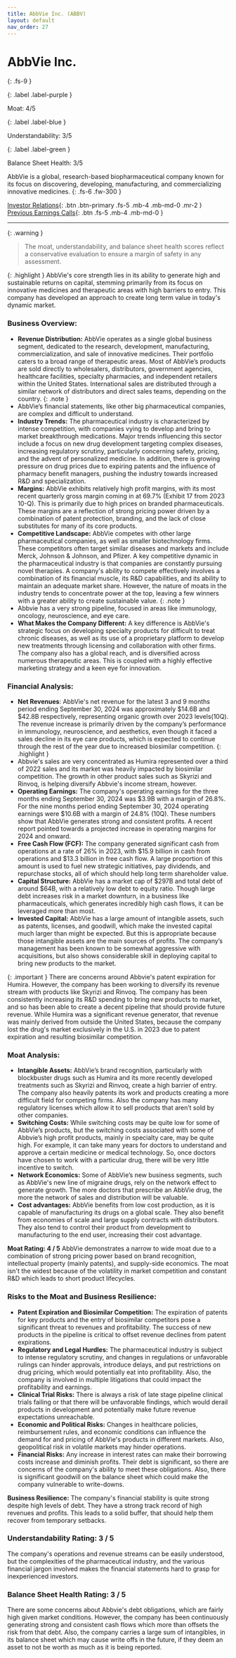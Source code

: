 ```yaml
---
title: AbbVie Inc. (ABBV)
layout: default
nav_order: 27
---
```


# AbbVie Inc.
{: .fs-9 }

{: .label .label-purple }

Moat: 4/5

{: .label .label-blue }

Understandability: 3/5

{: .label .label-green }

Balance Sheet Health: 3/5

AbbVie is a global, research-based biopharmaceutical company known for its focus on discovering, developing, manufacturing, and commercializing innovative medicines.
{: .fs-6 .fw-300 }

[Investor Relations](https://www.google.com/search?q=ABBV+investor+relations){: .btn .btn-primary .fs-5 .mb-4 .mb-md-0 .mr-2 }
[Previous Earnings Calls](https://discountingcashflows.com/company/ABBV/transcripts/){: .btn .fs-5 .mb-4 .mb-md-0 }

---

{: .warning }
>The moat, understandability, and balance sheet health scores reflect a conservative evaluation to ensure a margin of safety in any assessment.



{: .highlight }
AbbVie's core strength lies in its ability to generate high and sustainable returns on capital, stemming primarily from its focus on innovative medicines and therapeutic areas with high barriers to entry.
This company has developed an approach to create long term value in today's dynamic market.

### Business Overview:

* **Revenue Distribution:** AbbVie operates as a single global business segment, dedicated to the research, development, manufacturing, commercialization, and sale of innovative medicines. Their portfolio caters to a broad range of therapeutic areas. Most of AbbVie’s products are sold directly to wholesalers, distributors, government agencies, healthcare facilities, specialty pharmacies, and independent retailers within the United States. International sales are distributed through a similar network of distributors and direct sales teams, depending on the country.
{: .note }
*   AbbVie’s financial statements, like other big pharmaceutical companies, are complex and difficult to understand.
*   **Industry Trends:** The pharmaceutical industry is characterized by intense competition, with companies vying to develop and bring to market breakthrough medications. Major trends influencing this sector include a focus on new drug development targeting complex diseases, increasing regulatory scrutiny, particularly concerning safety, pricing, and the advent of personalized medicine. In addition, there is growing pressure on drug prices due to expiring patents and the influence of pharmacy benefit managers, pushing the industry towards increased R&D and specialization.
*   **Margins:** AbbVie exhibits relatively high profit margins, with its most recent quarterly gross margin coming in at 69.7% (Exhibit 17 from 2023 10-Q). This is primarily due to high prices on branded pharmaceuticals. These margins are a reflection of strong pricing power driven by a combination of patent protection, branding, and the lack of close substitutes for many of its core products.
*  **Competitive Landscape:** AbbVie competes with other large pharmaceutical companies, as well as smaller biotechnology firms. These competitors often target similar diseases and markets and include Merck, Johnson & Johnson, and Pfizer. A key competitive dynamic in the pharmaceutical industry is that companies are constantly pursuing novel therapies. A company's ability to compete effectively involves a combination of its financial muscle, its R&D capabilities, and its ability to maintain an adequate market share. However, the nature of moats in the industry tends to concentrate power at the top, leaving a few winners with a greater ability to create sustainable value.
{: .note }
*   Abbvie has a very strong pipeline, focused in areas like immunology, oncology, neuroscience, and eye care.
*  **What Makes the Company Different:** A key difference is AbbVie's strategic focus on developing specialty products for difficult to treat chronic diseases, as well as its use of a proprietary platform to develop new treatments through licensing and collaboration with other firms. The company also has a global reach, and is diversified across numerous therapeutic areas. This is coupled with a highly effective marketing strategy and a keen eye for innovation.

### Financial Analysis:
*   **Net Revenues**: AbbVie's net revenue for the latest 3 and 9 months period ending September 30, 2024 was approximately $14.6B and $42.8B respectively, representing organic growth over 2023 levels(10Q). The revenue increase is primarily driven by the company’s performance in immunology, neuroscience, and aesthetics, even though it faced a sales decline in its eye care products, which is expected to continue through the rest of the year due to increased biosimilar competition.
{: .highlight }
*   Abbvie's sales are very concentrated as Humira represented over a third of 2022 sales and its market was heavily impacted by biosimilar competition. The growth in other product sales such as Skyrizi and Rinvoq, is helping diversify Abbvie's income stream, however.
*   **Operating Earnings:** The company's operating earnings for the three months ending September 30, 2024 was $3.9B with a margin of 26.8%. For the nine months period ending September 30, 2024 operating earnings were $10.6B with a margin of 24.8% (10Q). These numbers show that AbbVie generates strong and consistent profits. A recent report pointed towards a projected increase in operating margins for 2024 and onward.
*   **Free Cash Flow (FCF):** The company generated significant cash from operations at a rate of 26% in 2023, with $15.9 billion in cash from operations and $13.3 billion in free cash flow. A large proportion of this amount is used to fuel new strategic initiatives, pay dividends, and repurchase stocks, all of which should help long term shareholder value.
*   **Capital Structure:** AbbVie has a market cap of $297B and total debt of around $64B, with a relatively low debt to equity ratio. Though large debt increases risk in a market downturn, in a business like pharmaceuticals, which generates incredibly high cash flows, it can be leveraged more than most.
*   **Invested Capital:** AbbVie has a large amount of intangible assets, such as patents, licenses, and goodwill, which make the invested capital much larger than might be expected. But this is appropriate because those intangible assets are the main sources of profits. The company’s management has been known to be somewhat aggressive with acquisitions, but also shows considerable skill in deploying capital to bring new products to the market.

{: .important }
There are concerns around Abbvie's patent expiration for Humira. However, the company has been working to diversify its revenue stream with products like Skyrizi and Rinvoq. The company has been consistently increasing its R&D spending to bring new products to market, and so has been able to create a decent pipeline that should provide future revenue.
While Humira was a significant revenue generator, that revenue was mainly derived from outside the United States, because the company lost the drug's market exclusively in the U.S. in 2023 due to patent expiration and resulting biosimilar competition.

### Moat Analysis:
*   **Intangible Assets:**  AbbVie’s brand recognition, particularly with blockbuster drugs such as Humira and its more recently developed treatments such as Skyrizi and Rinvoq, create a high barrier of entry. The company also heavily patents its work and products creating a more difficult field for competing firms. Also the company has many regulatory licenses which allow it to sell products that aren’t sold by other companies.
*   **Switching Costs:** While switching costs may be quite low for some of AbbVie’s products, but the switching costs associated with some of Abbvie’s high profit products, mainly in specialty care, may be quite high. For example, it can take many years for doctors to understand and approve a certain medicine or medical technology. So, once doctors have chosen to work with a particular drug, there will be very little incentive to switch.
*   **Network Economics:** Some of AbbVie’s new business segments, such as AbbVie's new line of migraine drugs, rely on the network effect to generate growth. The more doctors that prescribe an AbbVie drug, the more the network of sales and distribution will be valuable.
*   **Cost advantages:** AbbVie benefits from low cost production, as it is capable of manufacturing its drugs on a global scale. They also benefit from economies of scale and large supply contracts with distributors. They also tend to control their product from development to manufacturing to the end user, increasing their cost advantage.

**Moat Rating: 4 / 5** AbbVie demonstrates a narrow to wide moat due to a combination of strong pricing power based on brand recognition, intellectual property (mainly patents), and supply-side economics. The moat isn't the widest because of the volatility in market competition and constant R&D which leads to short product lifecycles.

### Risks to the Moat and Business Resilience:
*   **Patent Expiration and Biosimilar Competition:**  The expiration of patents for key products and the entry of biosimilar competitors pose a significant threat to revenues and profitability. The success of new products in the pipeline is critical to offset revenue declines from patent expirations.
*   **Regulatory and Legal Hurdles:**  The pharmaceutical industry is subject to intense regulatory scrutiny, and changes in regulations or unfavorable rulings can hinder approvals, introduce delays, and put restrictions on drug pricing, which would potentially eat into profitability. Also, the company is involved in multiple litigations that could impact the profitability and earnings.
*   **Clinical Trial Risks:** There is always a risk of late stage pipeline clinical trials failing or that there will be unfavorable findings, which would derail products in development and potentially make future revenue expectations unreachable.
*   **Economic and Political Risks:** Changes in healthcare policies, reimbursement rules, and economic conditions can influence the demand for and pricing of AbbVie's products in different markets. Also, geopolitical risk in volatile markets may hinder operations.
*   **Financial Risks:** Any increase in interest rates can make their borrowing costs increase and diminish profits. Their debt is significant, so there are concerns of the company's ability to meet these obligations. Also, there is significant goodwill on the balance sheet which could make the company vulnerable to write-downs.

**Business Resilience:** The company's financial stability is quite strong despite high levels of debt. They have a strong track record of high revenues and profits. This leads to a solid buffer, that should help them recover from temporary setbacks.

### Understandability Rating: 3 / 5

The company's operations and revenue streams can be easily understood, but the complexities of the pharmaceutical industry, and the various financial jargon involved makes the financial statements hard to grasp for inexperienced investors.

### Balance Sheet Health Rating: 3 / 5

There are some concerns about Abbvie's debt obligations, which are fairly high given market conditions. However, the company has been continuously generating strong and consistent cash flows which more than offsets the risk from that debt. Also, the company carries a large sum of intangibles, in its balance sheet which may cause write offs in the future, if they deem an asset to not be worth as much as it is being reported.

